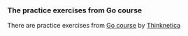 ### The practice exercises from Go course

There are practice exercises from [Go course](https://hardcode.dev/golang) by [Thinknetica](https://thinknetica.com/)
